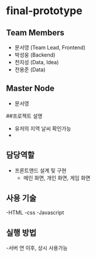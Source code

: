# final-prototype
## Team Members
- 문서영 (Team Lead, Frontend)
- 박성웅 (Backend)
- 천지성 (Data, Idea)
- 전용준 (Data)

## Master Node
- 문서영

##프로젝트 설명 
- 유저의 지역 날씨 확인가능
- 

## 담당역할
- 프론트앤드 설계 및 구현
  - 메인 화면, 개인 화면, 게임 화면
    
## 사용 기술
-HTML
-css
-Javascript

## 실행 방법
-서버 연 이후, 상시 사용가능
